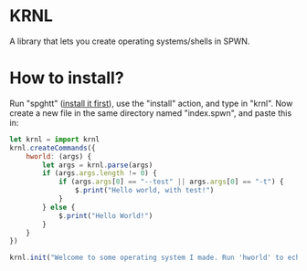 # KRNL
A library that lets you create operating systems/shells in SPWN.

# How to install?
Run "spghtt" ([install it first](https://github.com/Unzor/spghtt)), use the "install" action, and type in "krnl".
Now create a new file in the same directory named "index.spwn", and paste this in:
```js
let krnl = import krnl
krnl.createCommands({
	hworld: (args) {
	    let args = krnl.parse(args)
		if (args.args.length != 0) {
			if (args.args[0] == "--test" || args.args[0] == "-t") {
				$.print("Hello world, with test!")
			}
		} else {
		    $.print("Hello World!")
		}
	}
})

krnl.init("Welcome to some operating system I made. Run 'hworld' to echo a Hello World example, and add -t or --test to test out arguments.")
```
